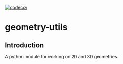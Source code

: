 [![codecov](https://codecov.io/gh/django-advance-utils/geometry-utils/branch/main/graph/badge.svg?token=BF9hnkXKp3)](https://codecov.io/gh/django-advance-utils/geometry-utils)



# geometry-utils
## Introduction
A python module for working on 2D and 3D geometries.

